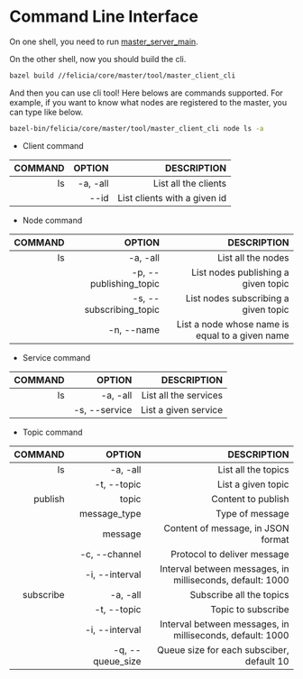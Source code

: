 # Command Line Interface

On one shell, you need to run [master_server_main](/docs/master_server_main.md).

On the other shell, now you should build the cli.

```bash
bazel build //felicia/core/master/tool/master_client_cli
```

And then you can use cli tool! Here belows are commands supported. For example, if you want to know what nodes are registered to the master, you can type like below.

```bash
bazel-bin/felicia/core/master/tool/master_client_cli node ls -a
```

* Client command

| COMMAND  | OPTION                  | DESCRIPTION                  |
| -------: | ----------------------: | ---------------------------: |
| ls       | -a, -all                | List all the clients         |
|          | --id                    | List clients with a given id |

* Node command

| COMMAND  | OPTION                  | DESCRIPTION                                     |
| -------: | ----------------------: | ----------------------------------------------: |
| ls       | -a, -all                | List all the nodes                              |
|          | -p, --publishing_topic  | List nodes publishing a given topic             |
|          | -s, --subscribing_topic | List nodes subscribing a given topic            |
|          | -n, --name              | List a node whose name is equal to a given name |

* Service command

| COMMAND   | OPTION                  | DESCRIPTION                                               |
| --------: | ----------------------: | --------------------------------------------------------: |
| ls        | -a, -all                | List all the services                                     |
|           | -s, --service           | List a given service                                      |

* Topic command

| COMMAND   | OPTION                  | DESCRIPTION                                               |
| --------: | ----------------------: | --------------------------------------------------------: |
| ls        | -a, -all                | List all the topics                                       |
|           | -t, --topic             | List a given topic                                        |
| publish   | topic                   | Content to publish                                        |
|           | message_type            | Type of message                                           |
|           | message                 | Content of message, in JSON format                        |
|           | -c, --channel           | Protocol to deliver message                               |
|           | -i, --interval          | Interval between messages, in milliseconds, default: 1000 |
| subscribe | -a, -all                | Subscribe all the topics                                  |
|           | -t, --topic             | Topic to subscribe                                        |
|           | -i, --interval          | Interval between messages, in milliseconds, default: 1000 |
|           | -q, --queue_size        | Queue size for each subsciber, default 10                 |

